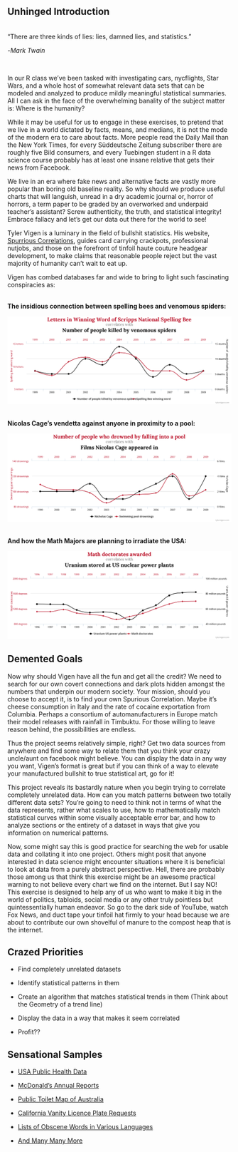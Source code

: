 ## Unhinged Introduction

<br> “There are three kinds of lies: lies, damned lies, and statistics.”

\-*Mark Twain*

<br>

In our R class we’ve been tasked with investigating cars, nycflights,
Star Wars, and a whole host of somewhat relevant data sets that can be
modeled and analyzed to produce mildly meaningful statistical summaries.
All I can ask in the face of the overwhelming banality of the subject
matter is: Where is the humanity?

While it may be useful for us to engage in these exercises, to pretend
that we live in a world dictated by facts, means, and medians, it is not
the mode of the modern era to care about facts. More people read the
Daily Mail than the New York Times, for every Süddeutsche Zeitung
subscriber there are roughly five Bild consumers, and every Tuebingen
student in a R data science course probably has at least one insane
relative that gets their news from Facebook.

We live in an era where fake news and alternative facts are vastly more
popular than boring old baseline reality. So why should we produce
useful charts that will languish, unread in a dry academic journal or,
horror of horrors, a term paper to be graded by an overworked and
underpaid teacher’s assistant? Screw authenticity, the truth, and
statistical integrity! Embrace fallacy and let’s get our data out there
for the world to see!

Tyler Vigen is a luminary in the field of bullshit statistics. His
website, [Spurrious
Correlations](https://tylervigen.com/spurious-correlations), guides card
carrying crackpots, professional nutjobs, and those on the forefront of
tinfoil haute couture headgear development, to make claims that
reasonable people reject but the vast majority of humanity can’t wait to
eat up.

Vigen has combed databases far and wide to bring to light such
fascinating conspiracies as:

<br> **The insidious connection between spelling bees and venomous
spiders:**

![](Bees.png)

<br> **Nicolas Cage’s vendetta against anyone in proximity to a pool:**

![](Cage.png)

<br> **And how the Math Majors are planning to irradiate the USA:**

![](Math.png)

## Demented Goals

Now why should Vigen have all the fun and get all the credit? We need to
search for our own covert connections and dark plots hidden amongst the
numbers that underpin our modern society. Your mission, should you
choose to accept it, is to find your own Spurious Correlation. Maybe
it’s cheese consumption in Italy and the rate of cocaine exportation
from Columbia. Perhaps a consortium of automanufacturers in Europe match
their model releases with rainfall in Timbuktu. For those willing to
leave reason behind, the possibilities are endless.

Thus the project seems relatively simple, right? Get two data sources
from anywhere and find some way to relate them that you think your crazy
uncle/aunt on facebook might believe. You can display the data in any
way you want, Vigen’s format is great but if you can think of a way to
elevate your manufactured bullshit to true statistical art, go for it!

This project reveals its bastardly nature when you begin trying to
correlate completely unrelated data. How can you match patterns between
two totally different data sets? You’re going to need to think not in
terms of what the data represents, rather what scales to use, how to
mathematically match statistical curves within some visually acceptable
error bar, and how to analyze sections or the entirety of a dataset in
ways that give you information on numerical patterns.

Now, some might say this is good practice for searching the web for
usable data and collating it into one project. Others might posit that
anyone interested in data science might encounter situations where it is
beneficial to look at data from a purely abstract perspective. Hell,
there are probably those among us that think this exercise might be an
awesome practical warning to not believe every chart we find on the
internet. But I say NO! This exercise is designed to help any of us who
want to make it big in the world of politics, tabloids, social media or
any other truly pointless but quintessentially human endeavor. So go to
the dark side of YouTube, watch Fox News, and duct tape your tinfoil hat
firmly to your head because we are about to contribute our own shovelful
of manure to the compost heap that is the internet.

## Crazed Priorities

-   Find completely unrelated datasets

-   Identify statistical patterns in them

-   Create an algorithm that matches statistical trends in them (Think
    about the Geometry of a trend line)

-   Display the data in a way that makes it seem correlated

-   Profit??

## Sensational Samples

-   [USA Public Health Data](https://wonder.cdc.gov/)

-   [McDonald’s Annual
    Reports](https://corporate.mcdonalds.com/corpmcd/investors/financial-information.html)

-   [Public Toilet Map of
    Australia](https://data.gov.au/dataset/ds-dga-553b3049-2b8b-46a2-95e6-640d7986a8c1/details)

-   [California Vanity Licence Plate
    Requests](https://github.com/veltman/ca-license-plates)

-   [Lists of Obscene Words in Various
    Languages](https://github.com/LDNOOBW/List-of-Dirty-Naughty-Obscene-and-Otherwise-Bad-Words)

-   [And Many Many
    More](https://github.com/awesomedata/awesome-public-datasets)
